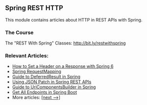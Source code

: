 ## Spring REST HTTP

This module contains articles about HTTP in REST APIs with Spring.

### The Course
The "REST With Spring" Classes: http://bit.ly/restwithspring

### Relevant Articles:

- [How to Set a Header on a Response with Spring 6](https://www.baeldung.com/spring-response-header)
- [Spring RequestMapping](https://www.baeldung.com/spring-requestmapping)
- [Guide to DeferredResult in Spring](https://www.baeldung.com/spring-deferred-result)
- [Using JSON Patch in Spring REST APIs](https://www.baeldung.com/spring-rest-json-patch)
- [Guide to UriComponentsBuilder in Spring](https://www.baeldung.com/spring-uricomponentsbuilder)
- [Get All Endpoints in Spring Boot](https://www.baeldung.com/spring-boot-get-all-endpoints)
- More articles: [[next -->]](../spring-rest-http-2)
